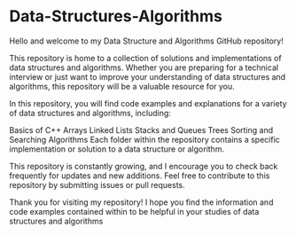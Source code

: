 # Data-Structures-Algorithms
Hello and welcome to my Data Structure and Algorithms GitHub repository!

This repository is home to a collection of solutions and implementations of data structures and algorithms. Whether you are preparing for a technical interview or just want to improve your understanding of data structures and algorithms, this repository will be a valuable resource for you.

In this repository, you will find code examples and explanations for a variety of data structures and algorithms, including:

Basics of C++
Arrays
Linked Lists
Stacks and Queues
Trees 
Sorting and Searching Algorithms
Each folder within the repository contains a specific implementation or solution to a data structure or algorithm.

This repository is constantly growing, and I encourage you to check back frequently for updates and new additions. Feel free to contribute to this repository by submitting issues or pull requests.

Thank you for visiting my repository! I hope you find the information and code examples contained within to be helpful in your studies of data structures and algorithms
